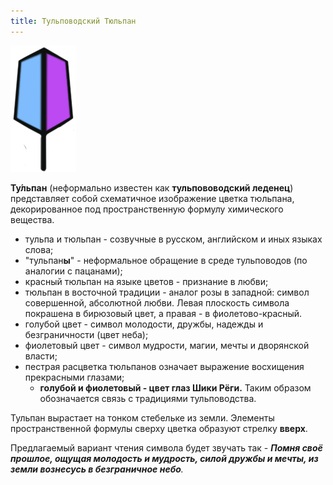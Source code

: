 ```yaml
---
title: Тульповодский Тюльпан
---
```


![](tultul.png)

**Ту́льпан** (неформально известен как **тульпововодский леденец**) представляет собой схематичное изображение цветка тюльпана, декорированное под пространственную формулу химического вещества. 
  * тульпа и тюльпан - созвучные в русском, английском и иных языках слова;
  * "тульпан**ы**" - неформальное обращение в среде тульповодов (по аналогии с пацанами);
  * красный тюльпан на языке цветов - признание в любви;
  * тюльпан в восточной традиции - аналог розы в западной: символ совершенной, абсолютной любви.
Левая плоскость символа покрашена в бирюзовый цвет, а правая - в фиолетово-красный.
  * голубой цвет - символ молодости, дружбы, надежды и безграничности (цвет неба);
  * фиолетовый цвет - символ мудрости, магии, мечты и дворянской власти;
  * пестрая расцветка тюльпанов означает выражение восхищения прекрасными глазами;
    * **голубой и фиолетовый - цвет глаз Шики Рёги.** Таким образом обозначается связь с традициями тульповодства.

Тульпан вырастает на тонком стебельке из земли.  Элементы пространственной формулы сверху цветка образуют стрелку **вверх**.

Предлагаемый вариант чтения символа будет звучать так - _**Помня своё прошлое, ощущая молодость и мудрость, силой дружбы и мечты, из земли вознесусь в безграничное небо**._
